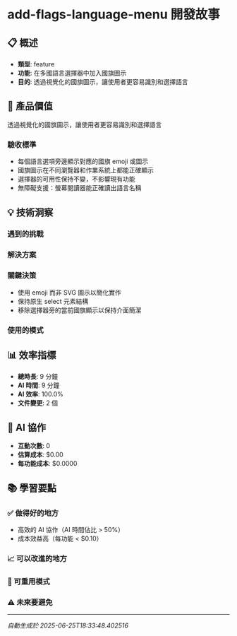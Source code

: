 # add-flags-language-menu 開發故事

## 📋 概述
- **類型**: feature
- **功能**: 在多國語言選擇器中加入國旗圖示
- **目的**: 透過視覺化的國旗圖示，讓使用者更容易識別和選擇語言

## 🎯 產品價值
透過視覺化的國旗圖示，讓使用者更容易識別和選擇語言

### 驗收標準
- 每個語言選項旁邊顯示對應的國旗 emoji 或圖示
- 國旗圖示在不同瀏覽器和作業系統上都能正確顯示
- 選擇器的可用性保持不變，不影響現有功能
- 無障礙支援：螢幕閱讀器能正確讀出語言名稱

## 💡 技術洞察

### 遇到的挑戰


### 解決方案


### 關鍵決策
- 使用 emoji 而非 SVG 圖示以簡化實作
- 保持原生 select 元素結構
- 移除選擇器旁的當前國旗顯示以保持介面簡潔

### 使用的模式


## 📊 效率指標
- **總時長**: 9 分鐘
- **AI 時間**: 9 分鐘
- **AI 效率**: 100.0%
- **文件變更**: 2 個

## 🤖 AI 協作
- **互動次數**: 0
- **估算成本**: $0.00
- **每功能成本**: $0.0000

## 📚 學習要點

### ✅ 做得好的地方
- 高效的 AI 協作（AI 時間佔比 > 50%）
- 成本效益高（每功能 < $0.10）

### 📈 可以改進的地方


### 🔄 可重用模式


### ⚠️ 未來要避免


---
*自動生成於 2025-06-25T18:33:48.402516*
